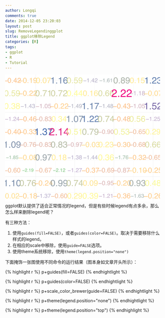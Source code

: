```yaml
---
author: Longqi
comments: true
date: 2014-12-05 23:20:03
layout: post
slug: RemoveLegendinggplot
title: ggplot移除Legend
categories: [R]
tags:
- ggplot
- R
- Tutorial
---
```

![TextPlot](/public/images/textplot.png)
ggplot默认提供了适合正常情况的legend，但是有些时候legend有点多余，那么怎么样来删除legend呢？

有三种方法：

1. 使用`guides(fill=FALSE)`，或者`guides(color=FALSE)`。取决于需要移除什么样式的legend。
2. 在相应的scale中移除，使用`guide=FALSE`选项。
3. 使用theme系统移除，使用`theme(legend.position="none")`


下面掩饰一张图使用不同命令的运行结果（图本身如文章开头所示）：

{% highlight r %}
p+guides(fill=FALSE)
{% endhightlight %}

{% highlight r %}
p+guides(color=FALSE)
{% endhightlight %}

{% highlight r %}
p+scale_color_brewer(guide=FALSE)
{% endhightlight %}

{% highlight r %}
p+theme(legend.position="none")
{% endhightlight %}

{% highlight r %}
p+theme(legend.position="top")
{% endhighlight %}


